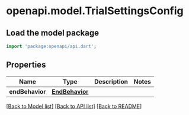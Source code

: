 # openapi.model.TrialSettingsConfig

## Load the model package
```dart
import 'package:openapi/api.dart';
```

## Properties
Name | Type | Description | Notes
------------ | ------------- | ------------- | -------------
**endBehavior** | [**EndBehavior**](EndBehavior.md) |  | 

[[Back to Model list]](../README.md#documentation-for-models) [[Back to API list]](../README.md#documentation-for-api-endpoints) [[Back to README]](../README.md)


